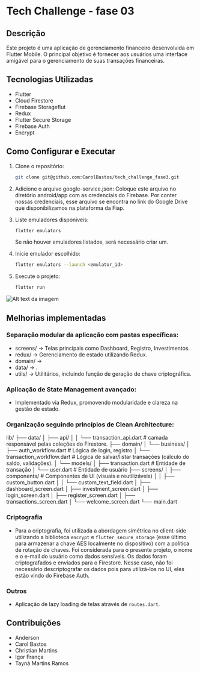 # Tech Challenge - fase 03

## Descrição

Este projeto é uma aplicação de gerenciamento financeiro desenvolvida em Flutter Mobile. O principal objetivo é fornecer aos usuários uma interface amigável para o gerenciamento de suas transações financeiras.

## Tecnologias Utilizadas

- Flutter
- Cloud Firestore
- Firebase Storageflut
- Redux
- Flutter Secure Storage
- Firebase Auth
- Encrypt

## Como Configurar e Executar

1. Clone o repositório:
   ```bash
   git clone git@github.com:CarolBastos/tech_challenge_fase3.git
   ```

2. Adicione o arquivo google-service.json:
    Coloque este arquivo no diretório android/app com as credenciais do Firebase.
    Por conter nossas credenciais, esse arquivo se encontra no link do Google Drive que disponibilizamos na plataforma da Fiap.

3. Liste emuladores disponíveis:
   ```bash
   flutter emulators
   ```
    Se não houver emuladores listados, será necessário criar um.

4. Inicie emulador escolhido:
   ```bash
   flutter emulators --launch <emulator_id>
   ```

5. Execute o projeto:
   ```bash
   flutter run
   ```

![Alt text da imagem](https://i.imgur.com/0gJNje4.png)

## Melhorias implementadas

### Separação modular da aplicação com pastas específicas:

- screens/ → Telas principais como Dashboard, Registro, Investimentos.
- redux/ → Gerenciamento de estado utilizando Redux.
- domain/ → 
- data/ → .
- utils/ → Utilitários, incluindo função de geração de chave criptográfica.

### Aplicação de State Management avançado:

- Implementado via Redux, promovendo modularidade e clareza na gestão de estado.

### Organização seguindo princípios de Clean Architecture:

lib/
├── data/
│   ├── api/
│   │   └── transaction_api.dart       # camada responsável pelas coleções do Firestore.
├── domain/
│   └── business/
│       ├── auth_workflow.dart         # Lógica de login, registro
│       └── transaction_workflow.dart  # Lógica de salvar/listar transações (cálculo do saldo, validações).
│   └── models/
│       ├── transaction.dart           # Entidade de transação
│       └── user.dart                  # Entidade de usuário
├── screens/
│   ├── components/                    # Componentes de UI (visuais e reutilizáveis)
│   │   ├── custom_button.dart
│   │   └── custom_text_field.dart
│   ├── dashboard_screen.dart
│   ├── investment_screen.dart
│   ├── login_screen.dart
│   ├── register_screen.dart
│   ├── transactions_screen.dart
│   └── welcome_screen.dart
└── main.dart

### Criptografia

- Para a criptografia, foi utilizada a abordagem simétrica no client-side utilizando a biblioteca `encrypt` e `flutter_secure_storage` (esse último para armazenar a chave AES localmente no dispositivo) com a política de rotação de chaves. Foi considerada para o presente projeto, o nome e o e-mail do usuário como dados sensíveis. Os dados foram criptografados e enviados para o Firestore. Nesse caso, não foi necessário descriptografar os dados pois para utilizá-los no UI, eles estão vindo do Firebase Auth.

### Outros

- Aplicação de lazy loading de telas através de `routes.dart`.

## Contribuições

- Anderson
- Carol Bastos
- Christian Martins
- Igor França
- Tayná Martins Ramos